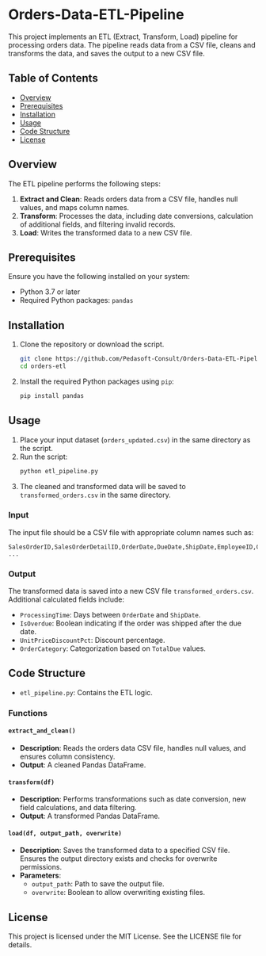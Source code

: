 # Orders-Data-ETL-Pipeline

This project implements an ETL (Extract, Transform, Load) pipeline for processing orders data. The pipeline reads data from a CSV file, cleans and transforms the data, and saves the output to a new CSV file.

## Table of Contents
- [Overview](#overview)
- [Prerequisites](#prerequisites)
- [Installation](#installation)
- [Usage](#usage)
- [Code Structure](#code-structure)
- [License](#license)

## Overview
The ETL pipeline performs the following steps:
1. **Extract and Clean**: Reads orders data from a CSV file, handles null values, and maps column names.
2. **Transform**: Processes the data, including date conversions, calculation of additional fields, and filtering invalid records.
3. **Load**: Writes the transformed data to a new CSV file.

## Prerequisites
Ensure you have the following installed on your system:
- Python 3.7 or later
- Required Python packages: `pandas`

## Installation
1. Clone the repository or download the script.
   ```bash
   git clone https://github.com/Pedasoft-Consult/Orders-Data-ETL-Pipeline.git
   cd orders-etl
   ```
2. Install the required Python packages using `pip`:
   ```bash
   pip install pandas
   ```

## Usage
1. Place your input dataset (`orders_updated.csv`) in the same directory as the script.
2. Run the script:
   ```bash
   python etl_pipeline.py
   ```
3. The cleaned and transformed data will be saved to `transformed_orders.csv` in the same directory.

### Input
The input file should be a CSV file with appropriate column names such as:
```
SalesOrderID,SalesOrderDetailID,OrderDate,DueDate,ShipDate,EmployeeID,CustomerID,SubTotal,TaxAmt,Freight,TotalDue,ProductID,OrderQty,UnitPrice,LineTotal,UnitPriceDiscount
...
```

### Output
The transformed data is saved into a new CSV file `transformed_orders.csv`. Additional calculated fields include:
- `ProcessingTime`: Days between `OrderDate` and `ShipDate`.
- `IsOverdue`: Boolean indicating if the order was shipped after the due date.
- `UnitPriceDiscountPct`: Discount percentage.
- `OrderCategory`: Categorization based on `TotalDue` values.

## Code Structure
- `etl_pipeline.py`: Contains the ETL logic.

### Functions
#### `extract_and_clean()`
- **Description**: Reads the orders data CSV file, handles null values, and ensures column consistency.
- **Output**: A cleaned Pandas DataFrame.

#### `transform(df)`
- **Description**: Performs transformations such as date conversion, new field calculations, and data filtering.
- **Output**: A transformed Pandas DataFrame.

#### `load(df, output_path, overwrite)`
- **Description**: Saves the transformed data to a specified CSV file. Ensures the output directory exists and checks for overwrite permissions.
- **Parameters**:
  - `output_path`: Path to save the output file.
  - `overwrite`: Boolean to allow overwriting existing files.

## License
This project is licensed under the MIT License. See the LICENSE file for details.
